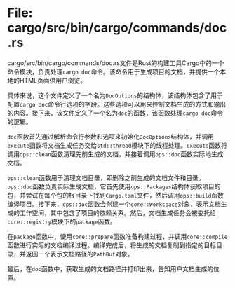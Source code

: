 # File: cargo/src/bin/cargo/commands/doc.rs

cargo/src/bin/cargo/commands/doc.rs文件是Rust的构建工具Cargo中的一个命令模块，负责处理`cargo doc`命令。该命令用于生成项目的文档，并提供一个本地的HTML页面供用户浏览。

具体来说，这个文件定义了一个名为`DocOptions`的结构体，该结构体包含了用于配置`cargo doc`命令行选项的字段。这些选项可以用来控制文档生成的方式和输出的内容。接下来，该文件定义了一个名为`doc`的函数，该函数处理`cargo doc`命令的逻辑。

`doc`函数首先通过解析命令行参数和选项来初始化`DocOptions`结构体，并调用`execute`函数将文档生成任务交给`std::thread`模块下的线程处理。`execute`函数将调用`ops::clean`函数清理先前生成的文档，并接着调用`ops::doc`函数实际地生成文档。

`ops::clean`函数用于清理文档目录，即删除之前生成的文档文件和目录。`ops::doc`函数负责实际生成文档，它首先使用`ops::Packages`结构体获取项目的包，并尝试在每个包的根目录下找到`Cargo.toml`文件，然后调用`ops::build`函数编译项目。接下来，`ops::doc`函数会创建一个`core::Workspace`对象，表示文档生成的工作空间，其中包含了项目的依赖关系。然后，文档生成任务会被委托给`core::registry`模块下的`package`函数。

在`package`函数中，使用`core::prepare`函数准备构建过程，并调用`core::compile`函数进行实际的文档编译过程。编译完成后，将生成的文档复制到指定的目标目录，并返回一个表示文档路径的`PathBuf`对象。

最后，在`doc`函数中，获取生成的文档路径并打印出来，告知用户文档生成的位置。

